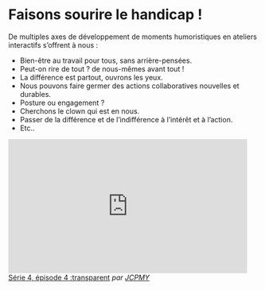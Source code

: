 
# Faisons sourire le handicap !

De multiples axes de développement de moments humoristiques en ateliers interactifs s’offrent à nous :

*	Bien-être au travail pour tous, sans arrière-pensées.
*	Peut-on rire de tout ? de nous-mêmes avant tout !
*	La différence est partout, ouvrons les yeux.
*	Nous pouvons faire germer des actions collaboratives nouvelles et durables.
*	Posture ou engagement ?
*	Cherchons le clown qui est en nous.
*	Passer de la différence et de l’indifférence à l’intérêt et à l’action.
*	Etc..

<iframe frameborder="0" width="480" height="270" src="http://www.dailymotion.com/embed/video/x177hae"></iframe><br /><a href="http://www.dailymotion.com/video/x177hae_serie-4-episode-4-transparent_fun" target="_blank">S&eacute;rie 4, &eacute;pisode 4 :transparent</a> <i>par <a href="http://www.dailymotion.com/JCPMY" target="_blank">JCPMY</a></i>